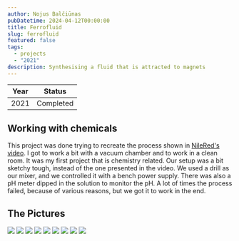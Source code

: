 ```yaml
---
author: Nojus Balčiūnas
pubDatetime: 2024-04-12T00:00:00
title: Ferrofluid
slug: ferrofluid
featured: false
tags:
  - projects
  - "2021"
description: Synthesising a fluid that is attracted to magnets
---
```


| Year |  Status   |
| :--: | :-------: |
| 2021 | Completed |

## Working with chemicals

This project was done trying to recreate the process shown in [NileRed's video](https://www.youtube.com/watch?v=6L8yUY-doNc).
I got to work a bit with a vacuum chamber and to work in a clean room.
It was my first project that is chemistry related.
Our setup was a bit sketchy tough, instead of the one presented in the video.
We used a drill as our mixer, and we controlled it with a bench power supply.
There was also a pH meter dipped in the solution to monitor the pH.
A lot of times the process failed, because of various reasons, but we got it to work in the end.

## The Pictures

![](../../assets/images/ferrofluid/1.jpg)
![](../../assets/images/ferrofluid/2.jpg)
![](../../assets/images/ferrofluid/3.jpg)
![](../../assets/images/ferrofluid/4.jpg)
![](../../assets/images/ferrofluid/5.jpg)
![](../../assets/images/ferrofluid/6.jpg)
![](../../assets/images/ferrofluid/7.jpg)
![](../../assets/images/ferrofluid/8.jpg)
![](../../assets/images/ferrofluid/9.jpg)

